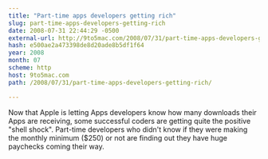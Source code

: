 ```yaml
---
title: "Part-time apps developers getting rich"
slug: part-time-apps-developers-getting-rich
date: 2008-07-31 22:44:29 -0500
external-url: http://9to5mac.com/2008/07/31/part-time-apps-developers-getting-rich/
hash: e500ae2a473398de8d20ade8b5df1f64
year: 2008
month: 07
scheme: http
host: 9to5mac.com
path: /2008/07/31/part-time-apps-developers-getting-rich/

---
```


Now that Apple is letting Apps developers know how many downloads their Apps are receiving, some successful coders are getting quite the positive "shell shock". Part-time developers who didn't know if they were making the monthly minimum ($250) or not are finding out they have huge paychecks coming their way.
